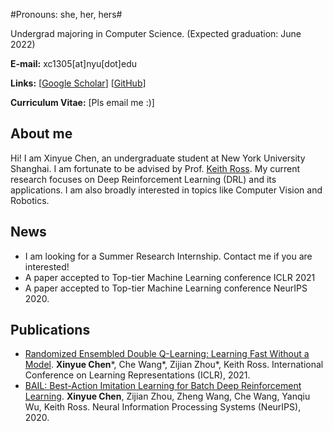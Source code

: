 
#Pronouns: she, her, hers#

Undergrad majoring in Computer Science. (Expected graduation: June 2022)

**E-mail:** xc1305[at]nyu[dot]edu

**Links:** [[Google Scholar](https://scholar.google.com/citations?user=83MbL0IAAAAJ&hl=en)] [[GitHub](https://github.com/lanyavik)]

**Curriculum Vitae:** [Pls email me :)]

## About me

Hi! I am Xinyue Chen, an undergraduate student at New York University Shanghai. I am fortunate to be advised by Prof. [Keith Ross](https://sites.google.com/nyu.edu/keithross/). 
My current research focuses on Deep Reinforcement Learning (DRL) and its applications. I am also broadly interested in topics like Computer Vision and Robotics.

## News
* I am looking for a Summer Research Internship. Contact me if you are interested!
* A paper accepted to Top-tier Machine Learning conference ICLR 2021
* A paper accepted to Top-tier Machine Learning conference NeurIPS 2020.

## Publications
* [Randomized Ensembled Double Q-Learning: Learning Fast Without a Model](https://arxiv.org/abs/2101.05982). **Xinyue Chen**\*, Che Wang\*, Zijian Zhou\*, Keith Ross. International Conference on Learning Representations (ICLR), 2021. 
* [BAIL: Best-Action Imitation Learning for Batch Deep Reinforcement Learning](https://arxiv.org/abs/1910.12179). **Xinyue Chen**, Zijian Zhou, Zheng Wang, Che Wang, Yanqiu Wu, Keith Ross. Neural Information Processing Systems (NeurIPS), 2020.


